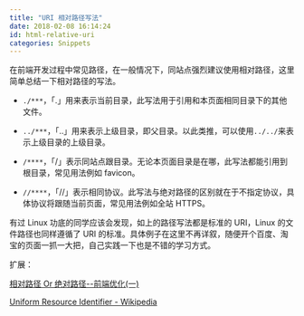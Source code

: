 ```yaml
---
title: "URI 相对路径写法"
date: 2018-02-08 16:14:24
id: html-relative-uri
categories: Snippets
---
```


在前端开发过程中常见路径，在一般情况下，同站点强烈建议使用相对路径，这里简单总结一下相对路径的写法。

- `./***`，「.」用来表示当前目录，此写法用于引用和本页面相同目录下的其他文件。

- `../***`，「..」用来表示上级目录，即父目录。以此类推，可以使用`../../`来表示上级目录的上级目录。

- `/****`，「/」表示同站点跟目录。无论本页面目录是在哪，此写法都能引用到根目录，常见用法例如 favicon。

- `//****`，「//」表示相同协议。此写法与绝对路径的区别就在于不指定协议，具体协议将跟随当前页面，常见用法例如全站 HTTPS。

有过 Linux 功底的同学应该会发现，如上的路径写法都是标准的 URI，Linux 的文件路径也同样遵循了 URI 的标准。具体例子在这里不再详叙，随便开个百度、淘宝的页面一抓一大把，自己实践一下也是不错的学习方式。

扩展：

[相对路径 Or 绝对路径--前端优化(一)](https://segmentfault.com/a/1190000004629039)

[Uniform Resource Identifier - Wikipedia](https://en.wikipedia.org/wiki/Uniform_Resource_Identifier#Syntax)
